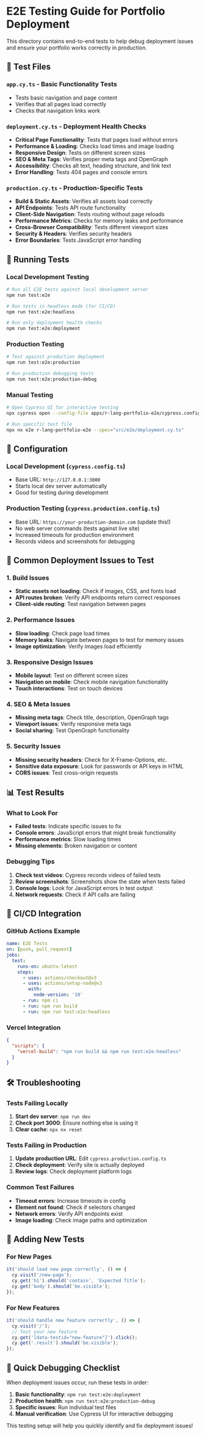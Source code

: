 # E2E Testing Guide for Portfolio Deployment

This directory contains end-to-end tests to help debug deployment issues and ensure your portfolio works correctly in production.

## 🧪 Test Files

### `app.cy.ts` - Basic Functionality Tests
- Tests basic navigation and page content
- Verifies that all pages load correctly
- Checks that navigation links work

### `deployment.cy.ts` - Deployment Health Checks
- **Critical Page Functionality**: Tests that pages load without errors
- **Performance & Loading**: Checks load times and image loading
- **Responsive Design**: Tests on different screen sizes
- **SEO & Meta Tags**: Verifies proper meta tags and OpenGraph
- **Accessibility**: Checks alt text, heading structure, and link text
- **Error Handling**: Tests 404 pages and console errors

### `production.cy.ts` - Production-Specific Tests
- **Build & Static Assets**: Verifies all assets load correctly
- **API Endpoints**: Tests API route functionality
- **Client-Side Navigation**: Tests routing without page reloads
- **Performance Metrics**: Checks for memory leaks and performance
- **Cross-Browser Compatibility**: Tests different viewport sizes
- **Security & Headers**: Verifies security headers
- **Error Boundaries**: Tests JavaScript error handling

## 🚀 Running Tests

### Local Development Testing
```bash
# Run all E2E tests against local development server
npm run test:e2e

# Run tests in headless mode (for CI/CD)
npm run test:e2e:headless

# Run only deployment health checks
npm run test:e2e:deployment
```

### Production Testing
```bash
# Test against production deployment
npm run test:e2e:production

# Run production debugging tests
npm run test:e2e:production-debug
```

### Manual Testing
```bash
# Open Cypress UI for interactive testing
npx cypress open --config-file apps/r-lang-portfolio-e2e/cypress.config.ts

# Run specific test file
npx nx e2e r-lang-portfolio-e2e --spec="src/e2e/deployment.cy.ts"
```

## 🔧 Configuration

### Local Development (`cypress.config.ts`)
- Base URL: `http://127.0.0.1:3000`
- Starts local dev server automatically
- Good for testing during development

### Production Testing (`cypress.production.config.ts`)
- Base URL: `https://your-production-domain.com` (update this!)
- No web server commands (tests against live site)
- Increased timeouts for production environment
- Records videos and screenshots for debugging

## 🐛 Common Deployment Issues to Test

### 1. Build Issues
- **Static assets not loading**: Check if images, CSS, and fonts load
- **API routes broken**: Verify API endpoints return correct responses
- **Client-side routing**: Test navigation between pages

### 2. Performance Issues
- **Slow loading**: Check page load times
- **Memory leaks**: Navigate between pages to test for memory issues
- **Image optimization**: Verify images load efficiently

### 3. Responsive Design Issues
- **Mobile layout**: Test on different screen sizes
- **Navigation on mobile**: Check mobile navigation functionality
- **Touch interactions**: Test on touch devices

### 4. SEO & Meta Issues
- **Missing meta tags**: Check title, description, OpenGraph tags
- **Viewport issues**: Verify responsive meta tags
- **Social sharing**: Test OpenGraph functionality

### 5. Security Issues
- **Missing security headers**: Check for X-Frame-Options, etc.
- **Sensitive data exposure**: Look for passwords or API keys in HTML
- **CORS issues**: Test cross-origin requests

## 📊 Test Results

### What to Look For
- **Failed tests**: Indicate specific issues to fix
- **Console errors**: JavaScript errors that might break functionality
- **Performance metrics**: Slow loading times
- **Missing elements**: Broken navigation or content

### Debugging Tips
1. **Check test videos**: Cypress records videos of failed tests
2. **Review screenshots**: Screenshots show the state when tests failed
3. **Console logs**: Look for JavaScript errors in test output
4. **Network requests**: Check if API calls are failing

## 🔄 CI/CD Integration

### GitHub Actions Example
```yaml
name: E2E Tests
on: [push, pull_request]
jobs:
  test:
    runs-on: ubuntu-latest
    steps:
      - uses: actions/checkout@v3
      - uses: actions/setup-node@v3
        with:
          node-version: '18'
      - run: npm ci
      - run: npm run build
      - run: npm run test:e2e:headless
```

### Vercel Integration
```json
{
  "scripts": {
    "vercel-build": "npm run build && npm run test:e2e:headless"
  }
}
```

## 🛠 Troubleshooting

### Tests Failing Locally
1. **Start dev server**: `npm run dev`
2. **Check port 3000**: Ensure nothing else is using it
3. **Clear cache**: `npx nx reset`

### Tests Failing in Production
1. **Update production URL**: Edit `cypress.production.config.ts`
2. **Check deployment**: Verify site is actually deployed
3. **Review logs**: Check deployment platform logs

### Common Test Failures
- **Timeout errors**: Increase timeouts in config
- **Element not found**: Check if selectors changed
- **Network errors**: Verify API endpoints exist
- **Image loading**: Check image paths and optimization

## 📝 Adding New Tests

### For New Pages
```typescript
it('should load new page correctly', () => {
  cy.visit('/new-page');
  cy.get('h1').should('contain', 'Expected Title');
  cy.get('body').should('be.visible');
});
```

### For New Features
```typescript
it('should handle new feature correctly', () => {
  cy.visit('/');
  // Test your new feature
  cy.get('[data-testid="new-feature"]').click();
  cy.get('.result').should('be.visible');
});
```

## 🎯 Quick Debugging Checklist

When deployment issues occur, run these tests in order:

1. **Basic functionality**: `npm run test:e2e:deployment`
2. **Production health**: `npm run test:e2e:production-debug`
3. **Specific issues**: Run individual test files
4. **Manual verification**: Use Cypress UI for interactive debugging

This testing setup will help you quickly identify and fix deployment issues!
